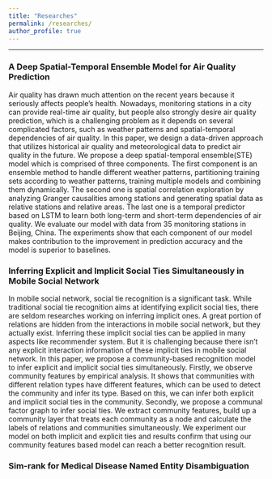 ```yaml
---
title: "Researches"
permalink: /researches/
author_profile: true
---
```


**********

### A Deep Spatial-Temporal Ensemble Model for Air Quality Prediction
Air quality has drawn much attention on the recent years because it seriously affects people’s health. Nowadays, monitoring stations in a city can provide real-time air quality, but people also strongly desire air quality prediction, which is a challenging problem as it depends on several complicated factors, such as weather patterns and spatial-temporal dependencies of air quality. In this paper, we design a data-driven approach that utilizes historical air quality and meteorological data to predict air quality in the future. We propose a deep spatial-temporal ensemble(STE) model which is comprised of three components. The first component is an ensemble method to handle different weather patterns, partitioning training sets according to weather patterns, training multiple models and combining them dynamically. The second one is spatial correlation exploration by analyzing Granger causalities among stations and generating spatial data as relative stations and relative areas. The last one is a temporal predictor based on LSTM to learn both long-term and short-term dependencies of air quality. We evaluate our model with data from 35 monitoring stations in Beijing, China. The experiments show that each component of our model makes contribution to the improvement in prediction accuracy and the model is superior to baselines.

### Inferring Explicit and Implicit Social Ties Simultaneously in Mobile Social Network
In mobile social network, social tie recognition is a significant task. While traditional social tie recognition aims at identifying explicit social ties, there are seldom researches working on inferring implicit ones. A great portion of relations are hidden from the interactions in mobile social network, but they actually exist. Inferring these implicit social ties can be applied in many aspects like recommender system. But it is challenging because there isn’t any explicit interaction information of these implicit ties in mobile social network. In this paper, we propose a community-based recognition model to infer explicit and implicit social ties simultaneously. Firstly, we observe community features by empirical analysis. It shows that communities with different relation types have different features, which can be used to detect the community and infer its type. Based on this, we can infer both explicit and implicit social ties in the community. Secondly, we propose a communal factor graph to infer social ties. We extract community features, build up a community layer that treats each community as a node and calculate the labels of relations and communities simultaneously. We experiment our model on both implicit and explicit ties and results confirm that using our community features based model can reach a better recognition result.

### Sim-rank for Medical Disease Named Entity Disambiguation
